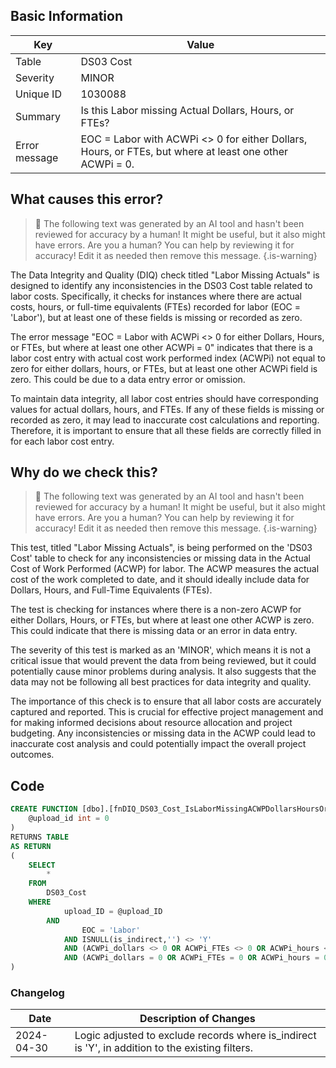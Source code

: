 ## Basic Information
| Key         | Value          |
|-------------|----------------|
| Table       | DS03 Cost |
| Severity    | MINOR |
| Unique ID   | 1030088   |
| Summary     | Is this Labor missing Actual Dollars, Hours, or FTEs? |
| Error message | EOC = Labor with ACWPi <> 0 for either Dollars, Hours, or FTEs, but where at least one other ACWPi = 0. |

## What causes this error?

> :robot: The following text was generated by an AI tool and hasn't been reviewed for accuracy by a human! It might be useful, but it also might have errors. Are you a human? You can help by reviewing it for accuracy! Edit it as needed then remove this message.
{.is-warning}

The Data Integrity and Quality (DIQ) check titled "Labor Missing Actuals" is designed to identify any inconsistencies in the DS03 Cost table related to labor costs. Specifically, it checks for instances where there are actual costs, hours, or full-time equivalents (FTEs) recorded for labor (EOC = 'Labor'), but at least one of these fields is missing or recorded as zero.

The error message "EOC = Labor with ACWPi <> 0 for either Dollars, Hours, or FTEs, but where at least one other ACWPi = 0" indicates that there is a labor cost entry with actual cost work performed index (ACWPi) not equal to zero for either dollars, hours, or FTEs, but at least one other ACWPi field is zero. This could be due to a data entry error or omission.

To maintain data integrity, all labor cost entries should have corresponding values for actual dollars, hours, and FTEs. If any of these fields is missing or recorded as zero, it may lead to inaccurate cost calculations and reporting. Therefore, it is important to ensure that all these fields are correctly filled in for each labor cost entry.
## Why do we check this?

> :robot: The following text was generated by an AI tool and hasn't been reviewed for accuracy by a human! It might be useful, but it also might have errors. Are you a human? You can help by reviewing it for accuracy! Edit it as needed then remove this message.
{.is-warning}

This test, titled "Labor Missing Actuals", is being performed on the 'DS03 Cost' table to check for any inconsistencies or missing data in the Actual Cost of Work Performed (ACWP) for labor. The ACWP measures the actual cost of the work completed to date, and it should ideally include data for Dollars, Hours, and Full-Time Equivalents (FTEs). 

The test is checking for instances where there is a non-zero ACWP for either Dollars, Hours, or FTEs, but where at least one other ACWP is zero. This could indicate that there is missing data or an error in data entry. 

The severity of this test is marked as an 'MINOR', which means it is not a critical issue that would prevent the data from being reviewed, but it could potentially cause minor problems during analysis. It also suggests that the data may not be following all best practices for data integrity and quality. 

The importance of this check is to ensure that all labor costs are accurately captured and reported. This is crucial for effective project management and for making informed decisions about resource allocation and project budgeting. Any inconsistencies or missing data in the ACWP could lead to inaccurate cost analysis and could potentially impact the overall project outcomes.
## Code

```sql
CREATE FUNCTION [dbo].[fnDIQ_DS03_Cost_IsLaborMissingACWPDollarsHoursOrFTEs] (
	@upload_id int = 0
)
RETURNS TABLE
AS RETURN
(
	SELECT 
		* 
	FROM 
		DS03_Cost
	WHERE
			upload_ID = @upload_ID
		AND 
				EOC = 'Labor' 
			AND ISNULL(is_indirect,'') <> 'Y'
			AND (ACWPi_dollars <> 0 OR ACWPi_FTEs <> 0 OR ACWPi_hours <> 0)
			AND (ACWPi_dollars = 0 OR ACWPi_FTEs = 0 OR ACWPi_hours = 0)
)
```

### Changelog

| Date       | Description of Changes   |
| ---------- | ------------------------ |
| 2024-04-30 | Logic adjusted to exclude records where is_indirect is 'Y', in addition to the existing filters. |
